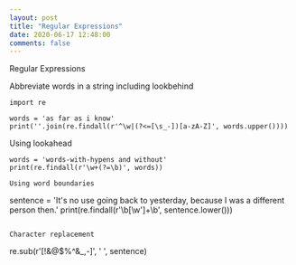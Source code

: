 ```yaml
---
layout: post
title: "Regular Expressions"
date: 2020-06-17 12:48:00 
comments: false
---
```


Regular Expressions

Abbreviate words in a string including lookbehind
```
import re

words = 'as far as i know'
print(''.join(re.findall(r'^\w|(?<=[\s_-])[a-zA-Z]', words.upper())))
```

Using lookahead
```
words = 'words-with-hypens and without'
print(re.findall(r'\w+(?=\b)', words))

Using word boundaries
```
sentence = 'It\'s no use going back to yesterday, because I was a different person then.'
print(re.findall(r'\b[\w\']+\b', sentence.lower()))
```

Character replacement
```
re.sub(r'[!&@$%^&_,-]', ' ', sentence)
```
